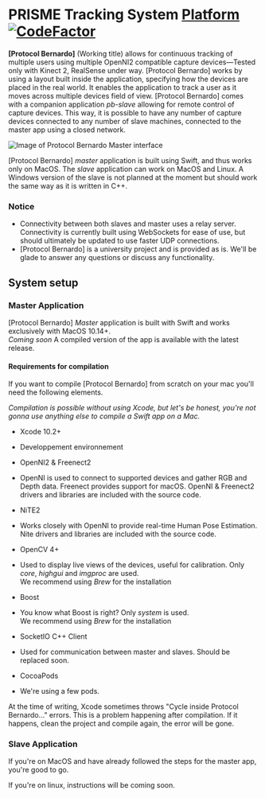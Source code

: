 # PRISME Tracking System [Platform](https://img.shields.io/badge/platform-macos%20%7C%20linux-lightgrey.svg) [![CodeFactor](https://www.codefactor.io/repository/github/boisier/protocol-bernardo/badge)](https://www.codefactor.io/repository/github/boisier/protocol-bernardo)

**[Protocol Bernardo]** (Working title) allows for continuous tracking of multiple users using multiple OpenNI2
compatible capture devices—Tested only with Kinect 2, RealSense under way.
[Protocol Bernardo] works by using a layout built inside the application, specifying how the devices 
are placed in the real world. It enables the application to track a user as it moves across multiple devices field of view.
[Protocol Bernardo] comes with a companion application *pb-slave* allowing for remote control of
capture devices. This way, it is possible to have any number of capture devices connected to any
number of slave machines, connected to the master app using a closed network. 

![Image of Protocol Bernardo Master interface](https://i.imgur.com/Dbr7nbL.png)

[Protocol Bernardo] *master* application is built using Swift, and thus works only on MacOS. The
*slave* application can work on MacOS and Linux. A Windows version of the slave is not planned at the moment but
should work the same way as it is written in C++.

### Notice

* Connectivity between both slaves and master uses a relay server. Connectivity is currently built using WebSockets
for ease of use, but should ultimately be updated to use faster UDP connections.
* [Protocol Bernardo] is a university project and is provided as is. We'll be glade to answer any questions
or discuss any functionality.

## System setup

### Master Application

[Protocol Bernardo] *Master* application is built with Swift and works exclusively with MacOS 10.14+.  
*Coming soon* A compiled version of the app is available with the latest release.

#### Requirements for compilation
If you want to compile [Protocol Bernardo] from scratch on your mac you'll need the following elements.

*Compilation is possible without using Xcode, but let's be honest, you're not gonna use anything else to
compile a Swift app on a Mac.*

* Xcode 10.2+
- Developpement environnement
* OpenNI2 & Freenect2
- OpenNI is used to connect to supported devices and gather RGB and Depth data. Freenect provides support for macOS.
OpenNI & Freenect2 drivers and libraries are included with the source code.
* NiTE2
- Works closely with OpenNI to provide real-time Human Pose Estimation.
Nite drivers and libraries are included with the source code.
* OpenCV 4+
- Used to display live views of the devices, useful for calibration. Only *core*, *highgui* and *imgproc* are used.  
We recommend using *Brew* for the installation
* Boost
- You know what Boost is right? Only *system* is used.  
We recommend using *Brew* for the installation
* SocketIO C++ Client
- Used for communication between master and slaves. Should be replaced soon.
* CocoaPods
- We're using a few pods.

At the time of writing, Xcode sometimes throws "Cycle inside Protocol Bernardo…" errors. This is a problem happening after compilation. If it happens, clean the project and compile again, the error will be gone.

### Slave Application

If you're on MacOS and have already followed the steps for the master app, you're good to go.

If you're on linux, instructions will be coming soon. 
